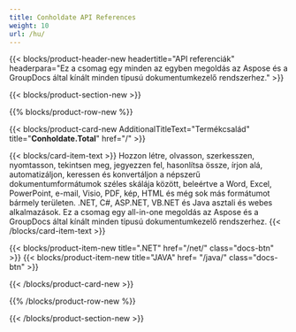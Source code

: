 ```yaml
---
title: Conholdate API References
weight: 10
url: /hu/
---
```


{{< blocks/product-header-new headertitle="API referenciák" headerpara="Ez a csomag egy minden az egyben megoldás az Aspose és a GroupDocs által kínált minden típusú dokumentumkezelő rendszerhez." >}}

{{< blocks/product-section-new >}}

{{% blocks/product-row-new %}}

{{< blocks/product-card-new AdditionalTitleText="Termékcsalád" title="**Conholdate.Total**" href="/" >}}

{{< blocks/card-item-text >}}
Hozzon létre, olvasson, szerkesszen, nyomtasson, tekintsen meg, jegyezzen fel, hasonlítsa össze, írjon alá, automatizáljon, keressen és konvertáljon a népszerű dokumentumformátumok széles skálája között, beleértve a Word, Excel, PowerPoint, e-mail, Visio, PDF, kép, HTML és még sok más formátumot bármely területen. .NET, C#, ASP.NET, VB.NET és Java asztali és webes alkalmazások. Ez a csomag egy all-in-one megoldás az Aspose és a GroupDocs által kínált minden típusú dokumentumkezelő rendszerhez.
{{< /blocks/card-item-text >}}

{{< blocks/product-item-new title=".NET" href="/net/" class="docs-btn" >}} {{< blocks/product-item-new title="JAVA" href= "/java/" class="docs-btn" >}}

{{< /blocks/product-card-new >}}

{{% /blocks/product-row-new %}}

{{< /blocks/product-section-new >}}